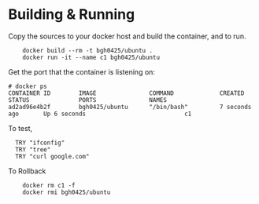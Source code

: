# Building & Running
Copy the sources to your docker host and build the container, and to run.
```
	docker build --rm -t bgh0425/ubuntu .
	docker run -it --name c1 bgh0425/ubuntu
```
Get the port that the container is listening on:

```
# docker ps
CONTAINER ID        IMAGE               COMMAND             CREATED             STATUS              PORTS               NAMES
ad2ad96e4b2f        bgh0425/ubuntu      "/bin/bash"         7 seconds ago       Up 6 seconds                            c1
```

To test,
```
  TRY "ifconfig"
  TRY "tree"
  TRY "curl google.com"

```
To Rollback
```
    docker rm c1 -f
    docker rmi bgh0425/ubuntu
```
